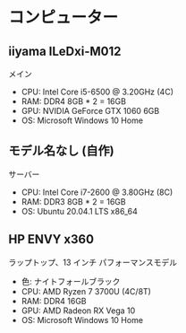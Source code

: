 # コンピューター

## iiyama ILeDxi-M012
メイン  

* CPU: Intel Core i5-6500 @ 3.20GHz (4C)
* RAM: DDR4 8GB * 2 = 16GB
* GPU: NVIDIA GeForce GTX 1060 6GB
* OS: Microsoft Windows 10 Home

## モデル名なし (自作)
サーバー  

* CPU: Intel Core i7-2600 @ 3.80GHz (8C)
* RAM: DDR3 8GB * 2 = 16GB
* OS: Ubuntu 20.04.1 LTS x86_64

## HP ENVY x360
ラップトップ、13 インチ パフォーマンスモデル  

* 色: ナイトフォールブラック
* CPU: AMD Ryzen 7 3700U (4C/8T)
* RAM: DDR4 16GB
* GPU: AMD Radeon RX Vega 10
* OS: Microsoft Windows 10 Home